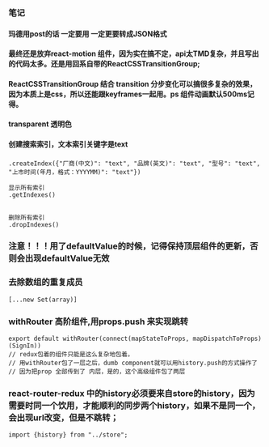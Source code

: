 ### 笔记

#### 玛德用post的话 一定要用 一定更要转成JSON格式

#### 最终还是放弃react-motion 组件，因为实在搞不定，api太TMD复杂，并且写出的代码太多。还是用回系自带的ReactCSSTransitionGroup;

#### ReactCSSTransitionGroup 结合 transition 分步变化可以搞很多复杂的效果，因为本质上是css，所以还能跟keyframes一起用。ps 组件动画默认500ms记得。

#### transparent 透明色

#### 创建搜索索引，文本索引关键字是text
```
.createIndex({"厂商(中文)": "text", "品牌(英文)": "text", "型号": "text", "上市时间(年月，格式：YYYYMM)": "text"})

显示所有索引
.getIndexes()


删除所有索引
.dropIndexes()

```

### 注意！！！用了defaultValue的时候，记得保持顶层组件的更新，否则会出现defaultValue无效

### 去除数组的重复成员
```
[...new Set(array)]
```


### withRouter 高阶组件,用props.push 来实现跳转
```
export default withRouter(connect(mapStateToProps, mapDispatchToProps)(SignIn))
// redux包着的组件只能是这么复杂地包着。
// 用withRouter包了一层之后，dumb component就可以用history.push的方式操作了
// 因为把prop 全部传到了 内层，是的，这个高级组件包了两层
```

### react-router-redux 中的history必须要来自store的history，因为需要时同一个饮用，才能顺利的同步两个history，如果不是同一个，会出现url改变，但是不跳转；

```
import {history} from "../store";

```

